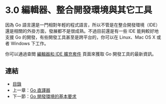 # 3.0 編輯器、整合開發環境與其它工具

因為 Go 語言還是一門相對年輕的程式語言，所以不管是在整合開發環境（IDE）還是相關的外掛方面，發展都不是很成熟。不過目前還是有一些 IDE 能夠較好地支援 Go 的開發，有些開發工具甚至是跨平台的，你可以在 Linux、Mac OS X 或者 Windows 下工作。

你可以通過查閲 [編輯器和 IDE 擴充套件](http://go-lang.cat-v.org/text-editors/) 頁面來獲取 Go 開發工具的最新資訊。

## 連結

- [目錄](directory.md)
- 上一章：[Go 直譯器](02.8.md)
- 下一節：[Go 開發環境的基本要求](03.1.md)